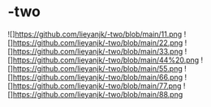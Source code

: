 # -two
![]https://github.com/lieyanjk/-two/blob/main/11.png
![]https://github.com/lieyanjk/-two/blob/main/22.png
![]https://github.com/lieyanjk/-two/blob/main/33.png
![]https://github.com/lieyanjk/-two/blob/main/44%20.png
![]https://github.com/lieyanjk/-two/blob/main/55.png
![]https://github.com/lieyanjk/-two/blob/main/66.png
![]https://github.com/lieyanjk/-two/blob/main/77.png
![]https://github.com/lieyanjk/-two/blob/main/88.png

